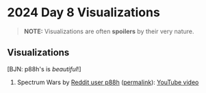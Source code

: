 # 2024 Day 8 Visualizations

> **NOTE:** Visualizations are often **spoilers** by their very nature.

## Visualizations

\[BJN: p88h's is _beautiful_!]

1. Spectrum Wars by [Reddit user p88h](https://www.reddit.com/user/p88h)
   ([permalink](https://www.reddit.com/r/adventofcode/comments/1h9gv06/2024_day8_part_2zig_raylib_spectrum_wars/)):
   [YouTube video](https://youtube.com/watch?v=WVnZDHLYuIY&si=hUKaWnKrf28xHxMm)
